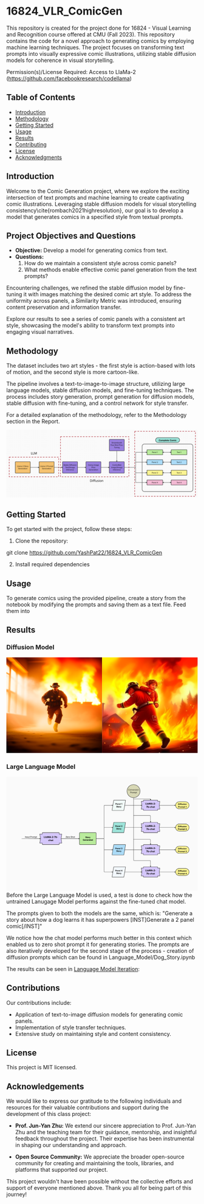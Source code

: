 # 16824_VLR_ComicGen
This repository is created for the project done for 16824 - Visual Learning and Recognition course offered at CMU (Fall 2023).
This repository contains the code for a novel approach to generating comics by employing machine learning techniques. The project focuses on transforming text prompts into visually expressive comic illustrations, utilizing stable diffusion models for coherence in visual storytelling.


Permission(s)/License Required:
Access to LlaMa-2 (https://github.com/facebookresearch/codellama)


## Table of Contents

- [Introduction](#introduction)
- [Methodology](#methodology)
- [Getting Started](#getting-started)
- [Usage](#usage)
- [Results](#results)
- [Contributing](#contributing)
- [License](#license)
- [Acknowledgments](#acknowledgments)

## Introduction

Welcome to the Comic Generation project, where we explore the exciting intersection of text prompts and machine learning to create captivating comic illustrations. Leveraging stable diffusion models for visual storytelling consistency\cite{rombach2021highresolution}, our goal is to develop a model that generates comics in a specified style from textual prompts.

## Project Objectives and Questions
- **Objective:** Develop a model for generating comics from text.
- **Questions:**
  1. How do we maintain a consistent style across comic panels?
  2. What methods enable effective comic panel generation from the text prompts?

Encountering challenges, we refined the stable diffusion model by fine-tuning it with images matching the desired comic art style. To address the uniformity across panels, a Similarity Metric was introduced, ensuring content preservation and information transfer.

Explore our results to see a series of comic panels with a consistent art style, showcasing the model's ability to transform text prompts into engaging visual narratives.

## Methodology

The dataset includes two art styles - the first style is action-based with lots of motion, and the second style is more cartoon-like.

The pipeline involves a text-to-image-to-image structure, utilizing large language models, stable diffusion models, and fine-tuning techniques. The process includes story generation, prompt generation for diffusion models, stable diffusion with fine-tuning, and a control network for style transfer.

For a detailed explanation of the methodology, refer to the Methodology section in the Report.

![Full Pipeline](full_pipeline.png)

## Getting Started

To get started with the project, follow these steps:

1. Clone the repository:

git clone https://github.com/YashPat22/16824_VLR_ComicGen

2. Install required dependencies

## Usage

To generate comics using the provided pipeline, create a story from the notebook by modifying the prompts and saving them as a text file. Feed them into


## Results

### Diffusion Model
![Canny Edge Features](DiffusionImages/txt2img_grid.png)

### Large Language Model
![Language Model Pipeline](LanguageModel.png)
Before the Large Language Model is used, a test is done to check how the untrained Lanugage Model performs against the fine-tuned chat model.

The prompts given to both the models are the same, which is: "Generate a story about how a dog learns it has superpowers [INST]Generate a 2 panel comic[/INST]"

We notice how the chat model performs much better in this context which enabled us to zero shot prompt it for generating stories.
The prompts are also iteratively developed for the second stage of the process - creation of diffusion prompts which can be found in Language_Model/Dog_Story.ipynb

The results can be seen in [Language Model Iteration](Language_Model/Dog_Story.ipynb):

## Contributions
Our contributions include:
- Application of text-to-image diffusion models for generating comic panels.
- Implementation of style transfer techniques.
- Extensive study on maintaining style and content consistency.

## License
This project is MIT licensed.

## Acknowledgements
We would like to express our gratitude to the following individuals and resources for their valuable contributions and support during the development of this class project:

- **Prof. Jun-Yan Zhu:** We extend our sincere appreciation to Prof. Jun-Yan Zhu and the teaching team for their guidance, mentorship, and insightful feedback throughout the project. Their expertise has been instrumental in shaping our understanding and approach.

- **Open Source Community:** We appreciate the broader open-source community for creating and maintaining the tools, libraries, and platforms that supported our project.

This project wouldn't have been possible without the collective efforts and support of everyone mentioned above. Thank you all for being part of this journey!

